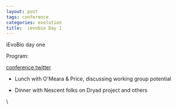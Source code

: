 ```yaml
---
layout: post
tags: conference
categories: evolution
title:  ievobio Day 1
---
```






iEvoBio day one

Program:

[conference
twitter](http://twitter.com/#search?q=%23ievobio "http://twitter.com/#search?q=%23ievobio")

-   Lunch with O'Meara & Price, discussing working group potential

-   Dinner with Nescent folks on Dryad project and others

\

